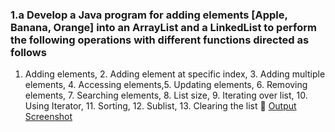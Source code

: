### 1.a  Develop a Java program for adding elements   \[Apple, Banana, Orange] into an ArrayList and a  LinkedList  to  perform the   following  operations  with  different  functions  directed  as follows

1. Adding elements,   2. Adding element at specific index, 3. Adding multiple elements, 4. Accessing elements,5. Updating elements, 6. Removing elements,  7. Searching elements,  8. List size, 9. Iterating over list, 10. Using Iterator,  11. Sorting, 12. Sublist, 13. Clearing the list
   🔗 [Output Screenshot](https://github.com/shodhanshetty12/Advanced-Java-Assignment-1/blob/main/1aListOperations/ArrayWorkedOutExple.png)
